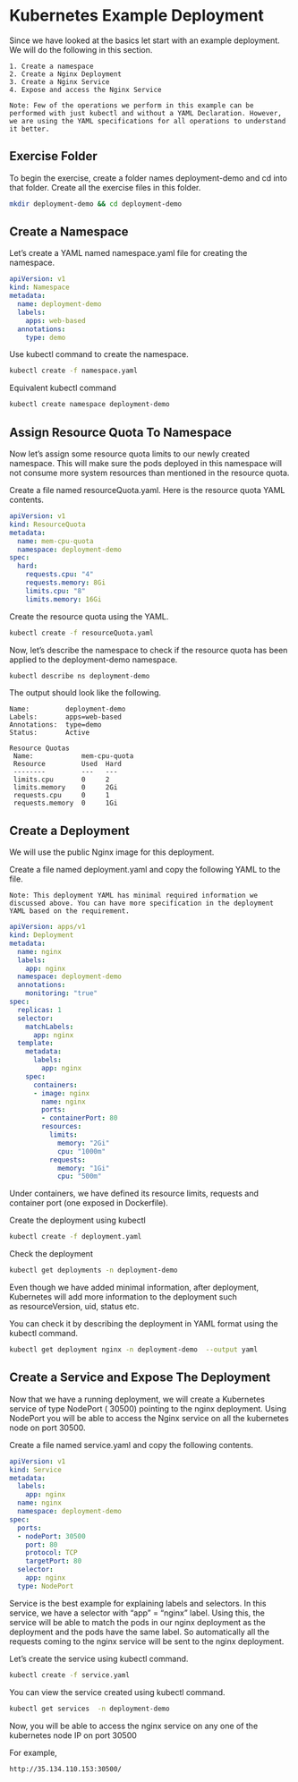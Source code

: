 # Kubernetes Example Deployment

Since we have looked at the basics let start with an example deployment. We will do the following in this section.

    1. Create a namespace
    2. Create a Nginx Deployment
    3. Create a Nginx Service
    4. Expose and access the Nginx Service

` Note: Few of the operations we perform in this example can be performed with just kubectl and without a YAML Declaration. However, we are using the YAML specifications for all operations to understand it better. `

## Exercise Folder 

To begin the exercise, create a folder names deployment-demo and cd into that folder. Create all the exercise files in this folder.

```bash
mkdir deployment-demo && cd deployment-demo
```

## Create a Namespace

Let’s create a YAML named namespace.yaml file for creating the namespace.

```yaml
apiVersion: v1
kind: Namespace
metadata:
  name: deployment-demo
  labels:
    apps: web-based
  annotations:
    type: demo
```

Use kubectl command to create the namespace.

```bash
kubectl create -f namespace.yaml
```

Equivalent kubectl command

```bash
kubectl create namespace deployment-demo
```

## Assign Resource Quota To Namespace

Now let’s assign some resource quota limits to our newly created namespace. This will make sure the pods deployed in this namespace will not consume more system resources than mentioned in the resource quota.

Create a file named resourceQuota.yaml. Here is the resource quota YAML contents.

```yaml
apiVersion: v1
kind: ResourceQuota
metadata:
  name: mem-cpu-quota
  namespace: deployment-demo
spec:
  hard:
    requests.cpu: "4"
    requests.memory: 8Gi
    limits.cpu: "8"
    limits.memory: 16Gi
```

Create the resource quota using the YAML.

```bash
kubectl create -f resourceQuota.yaml
```
Now, let’s describe the namespace to check if the resource quota has been applied to the deployment-demo namespace.

```bash
kubectl describe ns deployment-demo
```

The output should look like the following.
```console
Name:         deployment-demo
Labels:       apps=web-based
Annotations:  type=demo
Status:       Active

Resource Quotas
 Name:            mem-cpu-quota
 Resource         Used  Hard
 --------         ---   ---
 limits.cpu       0     2
 limits.memory    0     2Gi
 requests.cpu     0     1
 requests.memory  0     1Gi
```
## Create a Deployment

We will use the public Nginx image for this deployment.

Create a file named deployment.yaml and copy the following YAML to the file.

`Note: This deployment YAML has minimal required information we discussed above. You can have more specification in the deployment YAML based on the requirement.`

```yaml
apiVersion: apps/v1
kind: Deployment
metadata:
  name: nginx
  labels:
    app: nginx
  namespace: deployment-demo
  annotations:
    monitoring: "true"
spec:
  replicas: 1
  selector:
    matchLabels:
      app: nginx
  template:
    metadata:
      labels:
        app: nginx
    spec:
      containers:
      - image: nginx
        name: nginx
        ports:
        - containerPort: 80
        resources:
          limits:
            memory: "2Gi"
            cpu: "1000m"
          requests: 
            memory: "1Gi"
            cpu: "500m"
```

Under containers, we have defined its resource limits, requests and container port (one exposed in Dockerfile).

Create the deployment using kubectl

```bash
kubectl create -f deployment.yaml
```

Check the deployment

```bash
kubectl get deployments -n deployment-demo
```

Even though we have added minimal information, after deployment, Kubernetes will add more information to the deployment such as resourceVersion, uid, status etc.

You can check it by describing the deployment in YAML format using the kubectl command.

```bash
kubectl get deployment nginx -n deployment-demo  --output yaml
```

## Create a Service and Expose The Deployment

Now that we have a running deployment, we will create a Kubernetes service of type NodePort ( 30500) pointing to the nginx deployment. Using NodePort you will be able to access the Nginx service on all the kubernetes node on port 30500.

Create a file named service.yaml and copy the following contents.

```yaml
apiVersion: v1
kind: Service
metadata:
  labels:
    app: nginx
  name: nginx
  namespace: deployment-demo
spec:
  ports:
  - nodePort: 30500
    port: 80
    protocol: TCP
    targetPort: 80
  selector:
    app: nginx
  type: NodePort
```

Service is the best example for explaining labels and selectors. In this service, we have a selector with “app” = “nginx” label. Using this, the service will be able to match the pods in our nginx deployment as the deployment and the pods have the same label. So automatically all the requests coming to the nginx service will be sent to the nginx deployment.

Let’s create the service using kubectl command.

```bash
kubectl create -f service.yaml
```

You can view the service created using kubectl command.

```bash
kubectl get services  -n deployment-demo
```
Now, you will be able to access the nginx service on any one of the kubernetes node IP on port 30500

For example,

```
http://35.134.110.153:30500/
```